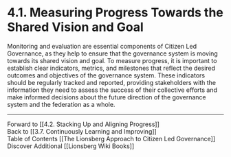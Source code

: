 # 4.1. Measuring Progress Towards the Shared Vision and Goal

Monitoring and evaluation are essential components of Citizen Led Governance, as they help to ensure that the governance system is moving towards its shared vision and goal. To measure progress, it is important to establish clear indicators, metrics, and milestones that reflect the desired outcomes and objectives of the governance system. These indicators should be regularly tracked and reported, providing stakeholders with the information they need to assess the success of their collective efforts and make informed decisions about the future direction of the governance system and the federation as a whole. 

___

Forward to [[4.2. Stacking Up and Aligning Progress]]  
Back to [[3.7. Continuously Learning and Improving]]  
Table of Contents [[The Lionsberg Approach to Citizen Led Governance]]
Discover Additional [[Lionsberg Wiki Books]]  